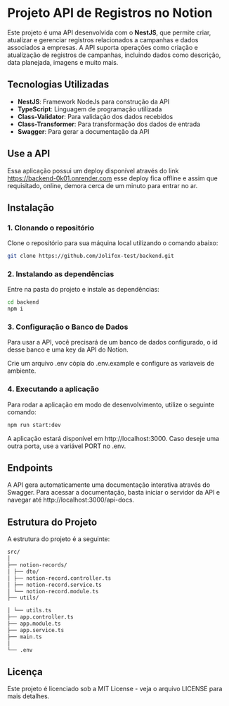 # Projeto API de Registros no Notion

Este projeto é uma API desenvolvida com o **NestJS**, que permite criar, atualizar e gerenciar registros relacionados a campanhas e dados associados a empresas. A API suporta operações como criação e atualização de registros de campanhas, incluindo dados como descrição, data planejada, imagens e muito mais.

## Tecnologias Utilizadas

- **NestJS**: Framework NodeJs para construção da API
- **TypeScript**: Linguagem de programação utilizada
- **Class-Validator**: Para validação dos dados recebidos
- **Class-Transformer**: Para transformação dos dados de entrada
- **Swagger**: Para gerar a documentação da API

## Use a API

Essa aplicação possui um deploy disponível através do link https://backend-0k01.onrender.com esse deploy fica offline e assim que requisitado, online, demora cerca de um minuto para entrar no ar.

## Instalação

### 1. Clonando o repositório

Clone o repositório para sua máquina local utilizando o comando abaixo:

```bash
git clone https://github.com/Jolifox-test/backend.git
```

### 2. Instalando as dependências

Entre na pasta do projeto e instale as dependências:

```bash
cd backend
npm i
```

### 3. Configuração o Banco de Dados

Para usar a API, você precisará de um banco de dados configurado, o id desse banco e uma key da API do Notion.

Crie um arquivo .env cópia do .env.example e configure as variaveis de ambiente.

### 4. Executando a aplicação

Para rodar a aplicação em modo de desenvolvimento, utilize o seguinte comando:

```bash
npm run start:dev
```

A aplicação estará disponível em http://localhost:3000. Caso deseje uma outra porta, use a variável PORT no .env.

## Endpoints

A API gera automaticamente uma documentação interativa através do Swagger. Para acessar a documentação, basta iniciar o servidor da API e navegar até http://localhost:3000/api-docs.

## Estrutura do Projeto

A estrutura do projeto é a seguinte:

```bash
src/
│
├── notion-records/
│ ├── dto/
│ ├── notion-record.controller.ts
│ ├── notion-record.service.ts
│ └── notion-record.module.ts
├── utils/

│ └── utils.ts
├── app.controller.ts
├── app.module.ts
├── app.service.ts
├── main.ts
│
└── .env
```

## Licença

Este projeto é licenciado sob a MIT License - veja o arquivo LICENSE para mais detalhes.
